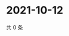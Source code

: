 # 2021-10-12

共 0 条

<!-- BEGIN -->
<!-- 最后更新时间 Tue Oct 12 2021 08:55:19 GMT+0800 (China Standard Time) -->

<!-- END -->
